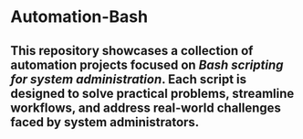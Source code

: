# Automation-Bash

## This repository showcases a collection of automation projects focused on *Bash scripting for system administration*. Each script is designed to solve practical problems, streamline workflows, and address real-world challenges faced by system administrators.
